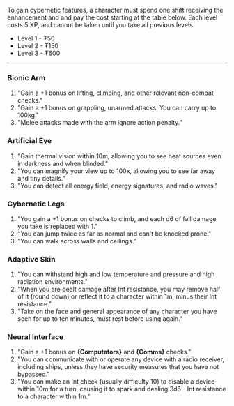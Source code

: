 To gain cybernetic features, a character must spend one shift receiving the enhancement and and pay the cost starting at the table below. Each level costs 5 XP, and cannot be taken until you take all previous levels.
- Level 1 - ₮50
- Level 2 - ₮150
- Level 3 - ₮600
---
### Bionic Arm
1. "Gain a +1 bonus on lifting, climbing, and other relevant non-combat checks."
2. "Gain a +1 bonus on grappling, unarmed attacks. You can carry up to 100kg."
3. "Melee attacks made with the arm ignore action penalty."
### Artificial Eye
1. "Gain thermal vision within 10m, allowing you to see heat sources even in darkness and when blinded."
2. "You can magnify your view up to 100x, allowing you to see far away and tiny details."
3. "You can detect all energy field, energy signatures, and radio waves."
### Cybernetic Legs
1. "You gain a +1 bonus on checks to climb, and each d6 of fall damage you take is replaced with 1."
2. "You can jump twice as far as normal and can't be knocked prone."
3. "You can walk across walls and ceilings."
### Adaptive Skin
1. "You can withstand high and low temperature and pressure and high radiation environments."
2. "When you are dealt damage after Int resistance, you may remove half of it (round down) or reflect it to a character within 1m, minus their Int resistance."
3. "Take on the face and general appearance of any character you have seen for up to ten minutes, must rest before using again."
### Neural Interface
1. "Gain a +1 bonus on **{Computators}** and **{Comms}** checks."
2. "You can communicate with or operate any device with a radio receiver, including ships, unless they have security measures that you have not bypassed."
3. "You can make an Int check (usually difficulty 10) to disable a device within 10m for a turn, causing it to spark and dealing 3d6 - Int resistance to a character within 1m."
